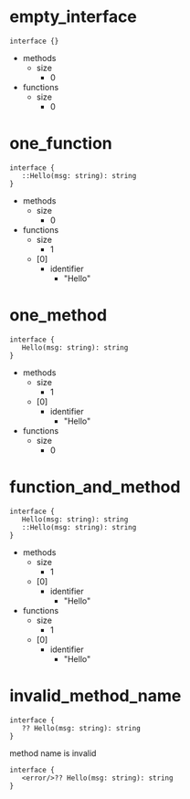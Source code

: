 # empty_interface

```dexscript
interface {}
```

* methods
    * size
        * 0
* functions
    * size
        * 0

# one_function

```dexscript
interface {
   ::Hello(msg: string): string
}
```

* methods
    * size
        * 0
* functions
    * size
        * 1
    * [0]
        * identifier
            * "Hello"

# one_method

```dexscript
interface {
   Hello(msg: string): string
}
```

* methods
    * size
        * 1
    * [0]
        * identifier
            * "Hello"
* functions
    * size
        * 0

# function_and_method

```dexscript
interface {
   Hello(msg: string): string
   ::Hello(msg: string): string
}
```

* methods
    * size
        * 1
    * [0]
        * identifier
            * "Hello"
* functions
    * size
        * 1
    * [0]
        * identifier
            * "Hello"

# invalid_method_name

```dexscript
interface {
   ?? Hello(msg: string): string
}
```

method name is invalid

```dexscript
interface {
   <error/>?? Hello(msg: string): string
}
```